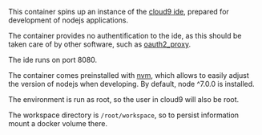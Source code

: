 This container spins up an instance of the [cloud9 ide](https://github.com/c9/core), prepared for development of nodejs applications.

The container provides no authentification to the ide, as this should be taken care of by other software, such as [oauth2_proxy](https://github.com/bitly/oauth2_proxy).

The ide runs on port 8080.

The container comes preinstalled with [nvm](https://github.com/creationix/nvm), which allows to easily adjust the version of nodejs when developing. By default, node ^7.0.0 is installed.

The environment is run as root, so the user in cloud9 will also be root.

The workspace directory is `/root/workspace`, so to persist information mount a docker volume there.
